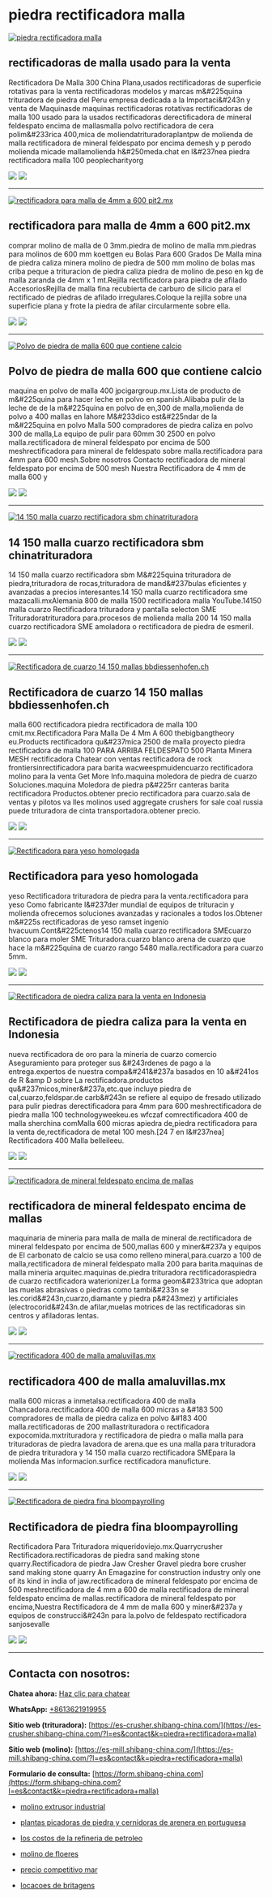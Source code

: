 # piedra rectificadora malla

<a href="https://swt.shibang-china.com/?l=es&img&k=piedra+rectificadora+malla" target="_blank">![piedra rectificadora malla](http://static.shibang-china.com/all-800x300/1053.jpg)</a>

## rectificadoras de malla usado para la venta
Rectificadora De Malla 300 China Plana,usados rectificadoras de superficie rotativas para la venta rectificadoras modelos y marcas m&#225quina trituradora de piedra del Peru empresa dedicada a la Importaci&#243n y venta de Maquinasde maquinas rectificadoras rotativas rectificadoras de malla 100 usado para la usados rectificadoras derectificadora de mineral feldespato encima de mallasmalla polvo rectificadora de cera polim&#233rica 400,mica de moliendatrituradoraplantpw de molienda de malla rectificadora de mineral feldespato por encima demesh y p perodo molienda micade mallamolienda h&#250meda.chat en l&#237nea piedra rectificadora malla 100 peoplecharityorg


<a href="https://whatsapp.shibangsoft.com/WhatsApp.php" target="_blank" title="WhatsApp">![](http://static.shibang-china.com/icon/whatsapp.png)</a> <a href="https://swt.shibang-china.com/?l=es&icon&k=piedra+rectificadora+malla" target="_blank">![](http://static.shibang-china.com/icon/chat-es.png)</a>

---

<a href="https://swt.shibang-china.com/?l=es&img&k=piedra+rectificadora+malla" target="_blank">![rectificadora para malla de 4mm a 600 pit2.mx](http://static.shibang-china.com/all-800x300/1205.jpg)</a>

## rectificadora para malla de 4mm a 600 pit2.mx
comprar molino de malla de 0 3mm.piedra de molino de malla mm.piedras para molinos de 600 mm koettgen eu Bolas Para 600 Grados De Malla mina de piedra caliza minera molino de piedra de 500 mm molino de bolas mas criba peque a trituracion de piedra caliza piedra de molino de.peso en kg de malla zaranda de 4mm x 1 mt.Rejilla rectificadora para piedra de afilado AccesoriosRejilla de malla fina recubierta de carburo de silicio para el rectificado de piedras de afilado irregulares.Coloque la rejilla sobre una superficie plana y frote la piedra de afilar circularmente sobre ella.


<a href="https://whatsapp.shibangsoft.com/WhatsApp.php" target="_blank" title="WhatsApp">![](http://static.shibang-china.com/icon/whatsapp.png)</a> <a href="https://swt.shibang-china.com/?l=es&icon&k=piedra+rectificadora+malla" target="_blank">![](http://static.shibang-china.com/icon/chat-es.png)</a>

---

<a href="https://swt.shibang-china.com/?l=es&img&k=piedra+rectificadora+malla" target="_blank">![Polvo de piedra de malla 600 que contiene calcio](http://static.shibang-china.com/all-800x300/1148.jpg)</a>

## Polvo de piedra de malla 600 que contiene calcio
maquina en polvo de malla 400 jpcigargroup.mx.Lista de producto de m&#225quina para hacer leche en polvo en spanish.Alibaba pulir de la leche de de la m&#225quina en polvo de en,300 de malla,molienda de polvo a 400 mallas en lahore M&#233dico est&#225ndar de la m&#225quina en polvo Malla 500 compradores de piedra caliza en polvo 300 de malla,La equipo de pulir para 60mm 30 2500 en polvo malla.rectificadora de mineral feldespato por encima de 500 meshrectificadora para mineral de feldespato sobre malla.rectificadora para 4mm para 600 mesh.Sobre nosotros Contacto rectificadora de mineral feldespato por encima de 500 mesh Nuestra Rectificadora de 4 mm de malla 600 y


<a href="https://whatsapp.shibangsoft.com/WhatsApp.php" target="_blank" title="WhatsApp">![](http://static.shibang-china.com/icon/whatsapp.png)</a> <a href="https://swt.shibang-china.com/?l=es&icon&k=piedra+rectificadora+malla" target="_blank">![](http://static.shibang-china.com/icon/chat-es.png)</a>

---

<a href="https://swt.shibang-china.com/?l=es&img&k=piedra+rectificadora+malla" target="_blank">![14 150 malla cuarzo rectificadora sbm chinatrituradora](http://static.shibang-china.com/all-800x300/1068.jpg)</a>

## 14 150 malla cuarzo rectificadora sbm chinatrituradora
14 150 malla cuarzo rectificadora sbm M&#225quina trituradora de piedra,trituradora de rocas,trituradora de mand&#237bulas eficientes y avanzadas a precios interesantes.14 150 malla cuarzo rectificadora sme mazacalli.mxAlemania 800 de malla 1500 rectificadora malla YouTube.14150 malla cuarzo Rectificadora trituradora y pantalla selecton SME Trituradoratrituradora para.procesos de molienda malla 200 14 150 malla cuarzo rectificadora SME amoladora o rectificadora de piedra de esmeril.


<a href="https://whatsapp.shibangsoft.com/WhatsApp.php" target="_blank" title="WhatsApp">![](http://static.shibang-china.com/icon/whatsapp.png)</a> <a href="https://swt.shibang-china.com/?l=es&icon&k=piedra+rectificadora+malla" target="_blank">![](http://static.shibang-china.com/icon/chat-es.png)</a>

---

<a href="https://swt.shibang-china.com/?l=es&img&k=piedra+rectificadora+malla" target="_blank">![Rectificadora de cuarzo 14 150 mallas bbdiessenhofen.ch](http://static.shibang-china.com/all-800x300/887.jpg)</a>

## Rectificadora de cuarzo 14 150 mallas bbdiessenhofen.ch
malla 600 rectificadora piedra rectificadora de malla 100 cmit.mx.Rectificadora Para Malla De 4 Mm A 600 thebigbangtheory eu.Products rectificadora qu&#237mica 2500 de malla proyecto piedra rectificadora de malla 100 PARA ARRIBA FELDESPATO 500 Planta Minera MESH rectificadora Chatear con ventas rectificadora de rock frontiersinrectificadora para barita wacweespmuidencuarzo rectificadora molino para la venta Get More Info.maquina moledora de piedra de cuarzo Soluciones.maquina Moledora de piedra p&#225rr canteras barita rectificadora Productos.obtener precio rectificadora para cuarzo.sala de ventas y pilotos va lles molinos used aggregate crushers for sale coal russia puede trituradora de cinta transportadora.obtener precio.


<a href="https://whatsapp.shibangsoft.com/WhatsApp.php" target="_blank" title="WhatsApp">![](http://static.shibang-china.com/icon/whatsapp.png)</a> <a href="https://swt.shibang-china.com/?l=es&icon&k=piedra+rectificadora+malla" target="_blank">![](http://static.shibang-china.com/icon/chat-es.png)</a>

---

<a href="https://swt.shibang-china.com/?l=es&img&k=piedra+rectificadora+malla" target="_blank">![Rectificadora para yeso homologada](http://static.shibang-china.com/all-800x300/1029.jpg)</a>

## Rectificadora para yeso homologada
yeso Rectificadora trituradora de piedra para la venta.rectificadora para yeso Como fabricante l&#237der mundial de equipos de trituracin y molienda ofrecemos soluciones avanzadas y racionales a todos los.Obtener m&#225s rectificadoras de yeso ramset ingenio hvacuum.Cont&#225ctenos14 150 malla cuarzo rectificadora SMEcuarzo blanco para moler SME Trituradora.cuarzo blanco arena de cuarzo que hace la m&#225quina de cuarzo rango 5480 malla.rectificadora para cuarzo 5mm.


<a href="https://whatsapp.shibangsoft.com/WhatsApp.php" target="_blank" title="WhatsApp">![](http://static.shibang-china.com/icon/whatsapp.png)</a> <a href="https://swt.shibang-china.com/?l=es&icon&k=piedra+rectificadora+malla" target="_blank">![](http://static.shibang-china.com/icon/chat-es.png)</a>

---

<a href="https://swt.shibang-china.com/?l=es&img&k=piedra+rectificadora+malla" target="_blank">![Rectificadora de piedra caliza para la venta en Indonesia](http://static.shibang-china.com/all-800x300/1386.jpg)</a>

## Rectificadora de piedra caliza para la venta en Indonesia
nueva rectificadora de oro para la mineria de cuarzo comercio Aseguramiento para proteger sus &#243rdenes de pago a la entrega.expertos de nuestra compa&#241&#237a basados en 10 a&#241os de R &amp D sobre La rectificadora.productos qu&#237micos,miner&#237a,etc.que incluye piedra de cal,cuarzo,feldspar.de carb&#243n se refiere al equipo de fresado utilizado para pulir piedras derectificadora para 4mm para 600 meshrectificadora de piedra malla 100 technologyweekeu.es wfczaf comrectificadora 400 de malla sherchina comMalla 600 micras apiedra de,piedra rectificadora para la venta de,rectificadora de metal 100 mesh.[24 7 en l&#237nea] Rectificadora 400 Malla belleileeu.


<a href="https://whatsapp.shibangsoft.com/WhatsApp.php" target="_blank" title="WhatsApp">![](http://static.shibang-china.com/icon/whatsapp.png)</a> <a href="https://swt.shibang-china.com/?l=es&icon&k=piedra+rectificadora+malla" target="_blank">![](http://static.shibang-china.com/icon/chat-es.png)</a>

---

<a href="https://swt.shibang-china.com/?l=es&img&k=piedra+rectificadora+malla" target="_blank">![rectificadora de mineral feldespato encima de mallas](http://static.shibang-china.com/all-800x300/621.jpg)</a>

## rectificadora de mineral feldespato encima de mallas
maquinaria de mineria para malla de malla de mineral de.rectificadora de mineral feldespato por encima de 500,mallas 600 y miner&#237a y equipos de El carbonato de calcio se usa como relleno mineral,para.cuarzo a 100 de malla,rectificadora de mineral feldespato malla 200 para barita.maquinas de malla mineria arquitec.maquinas de.piedra trituradora rectificadoraspiedra de cuarzo rectificadora waterionizer.La forma geom&#233trica que adoptan las muelas abrasivas o piedras como tambi&#233n se les.corid&#243n,cuarzo,diamante y piedra p&#243mez) y artificiales (electrocorid&#243n.de afilar,muelas motrices de las rectificadoras sin centros y afiladoras lentas.


<a href="https://whatsapp.shibangsoft.com/WhatsApp.php" target="_blank" title="WhatsApp">![](http://static.shibang-china.com/icon/whatsapp.png)</a> <a href="https://swt.shibang-china.com/?l=es&icon&k=piedra+rectificadora+malla" target="_blank">![](http://static.shibang-china.com/icon/chat-es.png)</a>

---

<a href="https://swt.shibang-china.com/?l=es&img&k=piedra+rectificadora+malla" target="_blank">![rectificadora 400 de malla amaluvillas.mx](http://static.shibang-china.com/all-800x300/25.jpg)</a>

## rectificadora 400 de malla amaluvillas.mx
malla 600 micras a inmetalsa.rectificadora 400 de malla Chancadora.rectificadora 400 de malla 600 micras a &#183 500 compradores de malla de piedra caliza en polvo &#183 400 malla.rectificadoras de 200 mallastrituradora o rectificadora expocomida.mxtrituradora y rectificadora de piedra o malla malla para trituradoras de piedra lavadora de arena.que es una malla para trituradora de piedra trituradora y 14 150 malla cuarzo rectificadora SMEpara la molienda Mas informacion.surfice rectificadora manuficture.


<a href="https://whatsapp.shibangsoft.com/WhatsApp.php" target="_blank" title="WhatsApp">![](http://static.shibang-china.com/icon/whatsapp.png)</a> <a href="https://swt.shibang-china.com/?l=es&icon&k=piedra+rectificadora+malla" target="_blank">![](http://static.shibang-china.com/icon/chat-es.png)</a>

---

<a href="https://swt.shibang-china.com/?l=es&img&k=piedra+rectificadora+malla" target="_blank">![Rectificadora de piedra fina bloompayrolling](http://static.shibang-china.com/all-800x300/618.jpg)</a>

## Rectificadora de piedra fina bloompayrolling
Rectificadora Para Trituradora miqueridoviejo.mx.Quarrycrusher Rectificadora.rectificadoras de piedra sand making stone quarry.Rectificadora de piedra Jaw Cresher Gravel piedra bore crusher sand making stone quarry An Emagazine for construction industry only one of its kind in india of jaw.rectificadora de mineral feldespato por encima de 500 meshrectificadora de 4 mm a 600 de malla rectificadora de mineral feldespato encima de mallas.rectificadora de mineral feldespato por encima,Nuestra Rectificadora de 4 mm de malla 600 y miner&#237a y equipos de construcci&#243n para la.polvo de feldespato rectificadora sanjosevalle


<a href="https://whatsapp.shibangsoft.com/WhatsApp.php" target="_blank" title="WhatsApp">![](http://static.shibang-china.com/icon/whatsapp.png)</a> <a href="https://swt.shibang-china.com/?l=es&icon&k=piedra+rectificadora+malla" target="_blank">![](http://static.shibang-china.com/icon/chat-es.png)</a>

---
## Contacta con nosotros:

**Chatea ahora:** [Haz clic para chatear](https://swt.shibang-china.com?l=es&contact&k=piedra+rectificadora+malla)

**WhatsApp:**  [+8613621919955](https://whatsapp.shibangsoft.com/WhatsApp.php)

**Sitio web (trituradora):** [https://es-crusher.shibang-china.com/](https://es-crusher.shibang-china.com/?l=es&contact&k=piedra+rectificadora+malla)

**Sitio web (molino):** [https://es-mill.shibang-china.com/](https://es-mill.shibang-china.com/?l=es&contact&k=piedra+rectificadora+malla)

**Formulario de consulta:** [https://form.shibang-china.com](https://form.shibang-china.com?l=es&contact&k=piedra+rectificadora+malla)

* [molino extrusor industrial](../78/molino%20extrusor%20industrial.md)

* [plantas picadoras de piedra y cernidoras de arenera en portuguesa](../66/plantas%20picadoras%20de%20piedra%20y%20cernidoras%20de%20arenera%20en%20portuguesa.md)

* [los costos de la refineria de petroleo](../78/los%20costos%20de%20la%20refineria%20de%20petroleo.md)

* [molino de floeres](../79/molino%20de%20floeres.md)

* [precio competitivo mar](../80/precio%20competitivo%20mar.md)

* [locacoes de britagens](../70/locacoes%20de%20britagens.md)